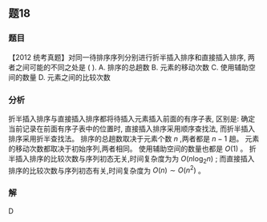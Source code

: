 ## 题18
### 题目
【2012 统考真题】对同一待排序序列分别进行折半插入排序和直接插入排序, 两者之间可能的不同之处是 ( ).
A. 排序的总趟数 B. 元素的移动次数
C. 使用辅助空间的数量 D. 元素之间的比较次数
### 分析
折半插入排序与直接插入排序都将待插入元素插入前面的有序子表, 区别是: 确定当前记录在前面有序子表中的位置时, 直接插入排序采用顺序查找法, 而折半插入排序采用折半查找法。
排序的总趟数取决于元素个数 $n$ ,两者都是 $n - 1$ 趟。
元素的移动次数都取决于初始序列,两者相同。
使用辅助空间的数量也都是 $O( 1)$ 。
折半插入排序的比较次数与序列初态无关,时间复杂度为为 $O( {n{\log }_{2}n})$ ;
而直接插入排序的比较次数与序列初态有关,时间复杂度为 $O( n)  \sim  O( {n}^{2})$ 。
### 解
D